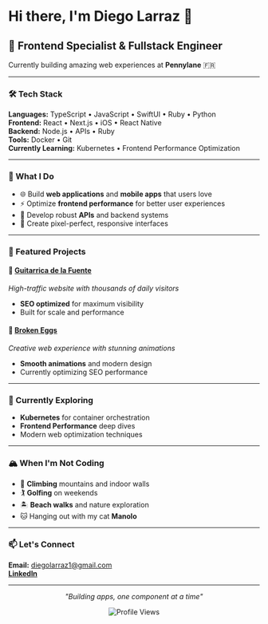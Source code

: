 # Hi there, I'm Diego Larraz 👋

## 🚀 Frontend Specialist & Fullstack Engineer

Currently building amazing web experiences at **Pennylane** 🇫🇷

---

### 🛠️ Tech Stack

**Languages:** TypeScript • JavaScript • SwiftUI • Ruby • Python  
**Frontend:** React • Next.js • iOS • React Native  
**Backend:** Node.js • APIs • Ruby  
**Tools:** Docker • Git  
**Currently Learning:** Kubernetes • Frontend Performance Optimization  

---

### 💼 What I Do

- 🌐 Build **web applications** and **mobile apps** that users love
- ⚡ Optimize **frontend performance** for better user experiences  
- 🔧 Develop robust **APIs** and backend systems
- 🎨 Create pixel-perfect, responsive interfaces

---

### 🌟 Featured Projects

#### 🎸 [Guitarrica de la Fuente](https://guitarricadelafuente.com/)
*High-traffic website with thousands of daily visitors*
- **SEO optimized** for maximum visibility
- Built for scale and performance

#### 🥚 [Broken Eggs](https://brokeneggs.co.uk/)
*Creative web experience with stunning animations*
- **Smooth animations** and modern design
- Currently optimizing SEO performance

---

### 🎯 Currently Exploring

- **Kubernetes** for container orchestration
- **Frontend Performance** deep dives
- Modern web optimization techniques

---

### 🏔️ When I'm Not Coding

- 🧗 **Climbing** mountains and indoor walls
- 🏌️ **Golfing** on weekends
- 🏝️ **Beach walks** and nature exploration
- 🐱 Hanging out with my cat **Manolo**

---

### 📫 Let's Connect

**Email:** diegolarraz1@gmail.com
</br>
[**LinkedIn**](https://linkedin.com/in/diego-larraz-22138a175)

---

<div align="center">

*"Building apps, one component at a time"*

![Profile Views](https://komarev.com/ghpvc/?username=diegolarraz&color=blueviolet&style=flat-square)

</div>

